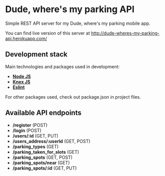 # Dude, where's my parking API

Simple REST API server for my Dude, where's my parking mobile app.

You can find live version of this server at http://dude-wheres-my-parking-api.herokuapp.com/


## Development stack

Main technologies and packages used in development:
* [**Node JS**](https://nodejs.org/en/ "Documentation")
* [**Knex JS**](http://knexjs.org/ "Documentation")
* [**Eslint**](http://eslint.org/ "Documentation")

For other packages used, check out package.json in project files.


## Available API endpoints

* **/register** (POST)
* **/login** (POST)
* **/users/:id** (GET, PUT)
* **/users_address/:userId** (GET, POST)
* **/parking_types** (GET)
* **/parking_taken_for_slots** (GET)
* **/parking_spots** (GET, POST)
* **/parking_spots/near** (GET)
* **/parking_spots/:id** (GET, PUT)
